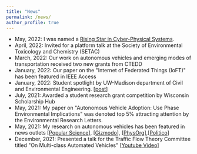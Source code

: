 ```yaml
---
title: "News"
permalink: /news/
author_profile: true
---
```


* May, 2022: I was named a [Rising Star in Cyber-Physical Systems](https://risingstars.linklab.virginia.edu/2022/participants/wissam-kontar/). 
* April, 2022: Invited for a platform talk at the Society of Environmental Toxicology and Chemistry (SETAC)
* March, 2022: Our work on autonomous vehicles and emerging modes of transportation received two new grants from CTEDD
* January, 2022: Our paper on the "Internet of Federated Things (IoFT)" has been featured in IEEE Access
* January, 2022: Student spotlight by UW-Madison department of Civil and Environmental Engineering. [[post](https://twitter.com/UWMadisonCEE/status/1481690026018803713)]
* July, 2021: Awarded a student research grant competition by Wisconsin Scholarship Hub
* May, 2021: My paper on "Autonomous Vehicle Adoption: Use Phase Environmental Implications" was denoted top 5% attracting attention by the Environmental Research Letters.
* May, 2021: My research on autonomous vehicles has been featured in news outlets [[Popular Science](https://www.popsci.com/technology/driverless-cars-sustainable/?taid=60aa35b701ef8e00017b4bec&utm_campaign=trueanthem_trending-content&utm_medium=social&utm_source=twitter)], [[Gizmodo](https://gizmodo.com/how-driverless-cars-could-lead-to-more-pollution-1846955880?utm_content=gizmodo&utm_source=twitter&utm_medium=SocialMarketing&utm_campaign=dlvrit)], [[PhysOrg](https://phys.org/news/2021-05-environmental-trade-offs-autonomous-vehicles.html)],[[Politico](https://subscriber.politicopro.com/article/eenews/1063733277)] 
* December, 2021: Presented a talk for the Traffic Flow Theory Committee titled "On Multi-class Automated Vehicles" [[Youtube Video](https://www.youtube.com/watch?v=okmAiD5KeiE&t=179s)]
